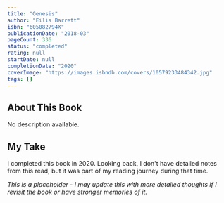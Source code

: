 ```yaml
---
title: "Genesis"
author: "Eilis Barrett"
isbn: "605082794X"
publicationDate: "2018-03"
pageCount: 336
status: "completed"
rating: null
startDate: null
completionDate: "2020"
coverImage: "https://images.isbndb.com/covers/10579233484342.jpg"
tags: []
---
```


## About This Book

No description available.

## My Take

I completed this book in 2020. Looking back, I don't have detailed notes from this read, but it was part of my reading journey during that time.

_This is a placeholder - I may update this with more detailed thoughts if I revisit the book or have stronger memories of it._
